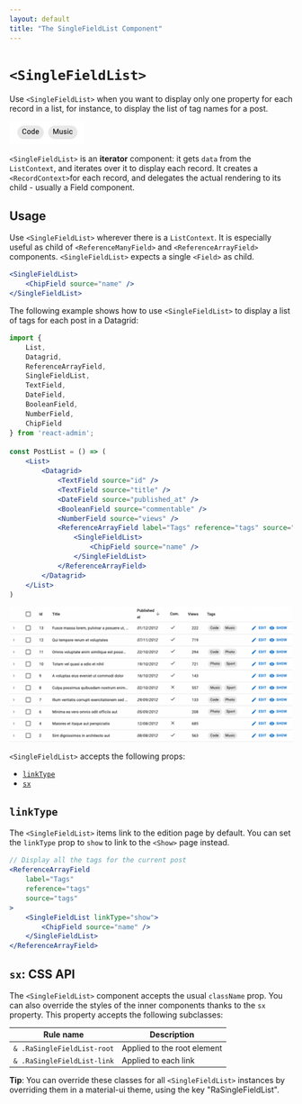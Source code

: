 ```yaml
---
layout: default
title: "The SingleFieldList Component"
---
```


# `<SingleFieldList>`

Use `<SingleFieldList>` when you want to display only one property for each record in a list, for instance, to display the list of tag names for a post.

![SingleFieldList](./img/singlefieldlist.png)

`<SingleFieldList>` is an **iterator** component: it gets `data` from the `ListContext`, and iterates over it to display each record. It creates a `<RecordContext>`for each record, and delegates the actual rendering to its child - usually a Field component. 

## Usage

Use `<SingleFieldList>` wherever there is a `ListContext`. It is especially useful as child of `<ReferenceManyField>` and `<ReferenceArrayField>` components. `<SingleFieldList>` expects a single `<Field>` as child.

```jsx
<SingleFieldList>
    <ChipField source="name" />
</SingleFieldList>
```

The following example shows how to use `<SingleFieldList>` to display a list of tags for each post in a Datagrid:

```jsx
import { 
    List,
    Datagrid,
    ReferenceArrayField,
    SingleFieldList,
    TextField,
    DateField,
    BooleanField,
    NumberField,
    ChipField
} from 'react-admin';

const PostList = () => (
    <List>
        <Datagrid>
            <TextField source="id" />
            <TextField source="title" />
            <DateField source="published_at" />
            <BooleanField source="commentable" />
            <NumberField source="views" />
            <ReferenceArrayField label="Tags" reference="tags" source="tags">
                <SingleFieldList>
                    <ChipField source="name" />
                </SingleFieldList>
            </ReferenceArrayField>
        </Datagrid>
    </List>
)
```

![SingleFieldList in Datagrid](./img/singlefieldlist-datagrid.png)

`<SingleFieldList>` accepts the following props:

* [`linkType`](#linktype)
* [`sx`](#sx-css-api)

## `linkType`

The `<SingleFieldList>` items link to the edition page by default. You can set the `linkType` prop to `show` to link to the `<Show>` page instead.

```jsx
// Display all the tags for the current post
<ReferenceArrayField
    label="Tags"
    reference="tags"
    source="tags"
>
    <SingleFieldList linkType="show">
        <ChipField source="name" />
    </SingleFieldList>
</ReferenceArrayField>
```

## `sx`: CSS API

The `<SingleFieldList>` component accepts the usual `className` prop. You can also override the styles of the inner components thanks to the `sx` property. This property accepts the following subclasses:

| Rule name                    | Description                  |
| ---------------------------- | ---------------------------- |
| `& .RaSingleFieldList-root`  | Applied to the root element  |
| `& .RaSingleFieldList-link`  | Applied to each link         |

**Tip**: You can override these classes for all `<SingleFieldList>` instances by overriding them in a material-ui theme, using the key "RaSingleFieldList".

